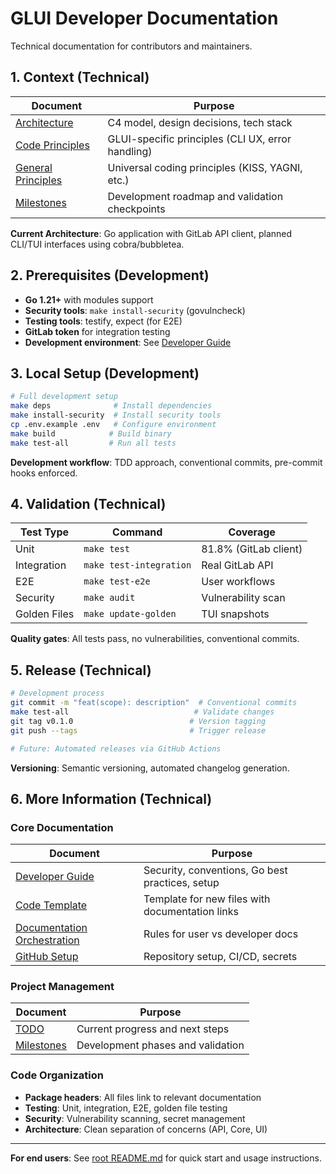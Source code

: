 # GLUI Developer Documentation

Technical documentation for contributors and maintainers.

## 1. Context (Technical)

| Document | Purpose |
|----------|---------|
| [Architecture](architecture.md) | C4 model, design decisions, tech stack |
| [Code Principles](this-code-principles.md) | GLUI-specific principles (CLI UX, error handling) |
| [General Principles](general-principles.md) | Universal coding principles (KISS, YAGNI, etc.) |
| [Milestones](milestones.md) | Development roadmap and validation checkpoints |

**Current Architecture**: Go application with GitLab API client, planned CLI/TUI interfaces using cobra/bubbletea.

## 2. Prerequisites (Development)

- **Go 1.21+** with modules support
- **Security tools**: `make install-security` (govulncheck)
- **Testing tools**: testify, expect (for E2E)
- **GitLab token** for integration testing
- **Development environment**: See [Developer Guide](developer-guide.md)

## 3. Local Setup (Development)

```bash
# Full development setup
make deps              # Install dependencies
make install-security  # Install security tools
cp .env.example .env   # Configure environment
make build            # Build binary
make test-all         # Run all tests
```

**Development workflow**: TDD approach, conventional commits, pre-commit hooks enforced.

## 4. Validation (Technical)

| Test Type | Command | Coverage |
|-----------|---------|----------|
| Unit | `make test` | 81.8% (GitLab client) |
| Integration | `make test-integration` | Real GitLab API |
| E2E | `make test-e2e` | User workflows |
| Security | `make audit` | Vulnerability scan |
| Golden Files | `make update-golden` | TUI snapshots |

**Quality gates**: All tests pass, no vulnerabilities, conventional commits.

## 5. Release (Technical)

```bash
# Development process
git commit -m "feat(scope): description"  # Conventional commits
make test-all                            # Validate changes
git tag v0.1.0                          # Version tagging
git push --tags                         # Trigger release

# Future: Automated releases via GitHub Actions
```

**Versioning**: Semantic versioning, automated changelog generation.

## 6. More Information (Technical)

### Core Documentation
| Document | Purpose |
|----------|---------|
| [Developer Guide](developer-guide.md) | Security, conventions, Go best practices, setup |
| [Code Template](code-template.md) | Template for new files with documentation links |
| [Documentation Orchestration](documentation-orchestration.md) | Rules for user vs developer docs |
| [GitHub Setup](github-setup.md) | Repository setup, CI/CD, secrets |

### Project Management
| Document | Purpose |
|----------|---------|
| [TODO](../TODO.md) | Current progress and next steps |
| [Milestones](milestones.md) | Development phases and validation |

### Code Organization
- **Package headers**: All files link to relevant documentation
- **Testing**: Unit, integration, E2E, golden file testing
- **Security**: Vulnerability scanning, secret management
- **Architecture**: Clean separation of concerns (API, Core, UI)

---

**For end users**: See [root README.md](../README.md) for quick start and usage instructions.
